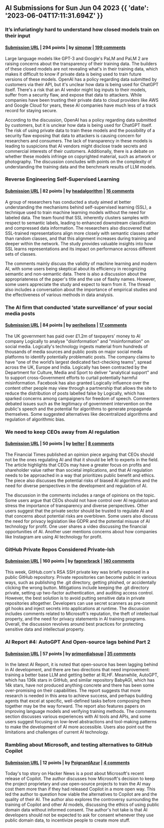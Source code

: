 ## AI Submissions for Sun Jun 04 2023 {{ 'date': '2023-06-04T17:11:31.694Z' }}

### It’s infuriatingly hard to understand how closed models train on their input

#### [Submission URL](https://simonwillison.net/2023/Jun/4/closed-model-training/) | 294 points | by [simonw](https://news.ycombinator.com/user?id=simonw) | [199 comments](https://news.ycombinator.com/item?id=36187994)

Large language models like GPT-3 and Google's PaLM and PaLM 2 are raising concerns about the transparency of their training data. The builders of these closed models are not revealing what's in their training data, which makes it difficult to know if private data is being used to train future versions of these models. OpenAI has a policy regarding data submitted by customers via their API, but it's unclear how data is being used for ChatGPT itself. There's a risk that an AI vendor might log inputs to their models, suffer from a security flaw, and expose that data to attackers. While companies have been trusting their private data to cloud providers like AWS and Google Cloud for years, these AI companies have much less of a track record for staying secure.

According to the discussion, OpenAI has a policy regarding data submitted by customers, but it is unclear how data is being used for ChatGPT itself. The risk of using private data to train these models and the possibility of a security flaw exposing that data to attackers is causing concern for researchers and consumers. The lack of transparency in these models is leading to suspicions that AI vendors might disclose trade secrets and commercial interests of their customers. Additionally, there is a debate on whether these models infringe on copyrighted material, such as artwork or photography. The discussion concludes with points on the complexity of understanding the training data and the benchmark results of LLM models.

### Reverse Engineering Self-Supervised Learning

#### [Submission URL](https://arxiv.org/abs/2305.15614) | 82 points | by [headalgorithm](https://news.ycombinator.com/user?id=headalgorithm) | [16 comments](https://news.ycombinator.com/item?id=36184838)

A group of researchers has conducted a study aimed at better understanding the mechanisms behind self-supervised learning (SSL), a technique used to train machine learning models without the need for labeled data. The team found that SSL inherently clusters samples with respect to semantic labels, leading to enhanced downstream classification and compressed data information. The researchers also discovered that SSL-trained representations align more closely with semantic classes rather than random classes, and that this alignment increases during training and deeper within the network. The study provides valuable insights into how SSL learns representations and its impact on performance across different sets of classes.

The comments mainly discuss the validity of machine learning and modern AI, with some users being skeptical about its efficiency in recognizing semantic and non-semantic data. There is also a discussion about the appropriateness of the paper's title and the use of flashy names. However, some users appreciate the study and expect to learn from it. The thread also includes a conversation about the importance of empirical studies and the effectiveness of various methods in data analysis.

### The AI firm that conducted ‘state surveillance’ of your social media posts

#### [Submission URL](https://www.telegraph.co.uk/news/2023/06/03/logically-ai-firm-social-media-posts-covid/) | 84 points | by [perihelions](https://news.ycombinator.com/user?id=perihelions) | [17 comments](https://news.ycombinator.com/item?id=36185052)

The UK government has paid over £1.2m of taxpayers' money to AI company Logically to analyse "disinformation" and "misinformation" on social media. Logically's technology ingests material from hundreds of thousands of media sources and public posts on major social media platforms to identify potentially problematic posts. The company claims to have "one of the world’s largest dedicated fact-checking teams", spread across the UK, Europe and India. Logically has been contracted by the Department for Culture, Media and Sport to deliver "analytical support" and to support cross-Government efforts to curtail potentially harmful misinformation. Facebook has also granted Logically influence over the content other people may view through a partnership that allows the site to reduce the distribution of posts labelled false by Logically, which has sparked concerns among campaigners for freedom of speech. Commenters debated issues such as the legitimacy of government intervention on the public's speech and the potential for algorithms to generate propaganda themselves. Some suggested alternatives like decentralized algorithms and regulation of algorithmic bias.

### We need to keep CEOs away from AI regulation

#### [Submission URL](https://www.ft.com/content/5f8b74f7-68b1-4a6c-88bf-d0dd03579149) | 50 points | by [belter](https://news.ycombinator.com/user?id=belter) | [8 comments](https://news.ycombinator.com/item?id=36188047)

The Financial Times published an opinion piece arguing that CEOs should not be the ones regulating AI and that it should be left to experts in the field. The article highlights that CEOs may have a greater focus on profits and shareholder value rather than societal implications, and that AI regulation needs to be approached in a way that prioritizes public benefit and ethics. The piece also discusses the potential risks of biased AI algorithms and the need for diverse perspectives in the development and regulation of AI.

The discussion in the comments includes a range of opinions on the topic. Some users argue that CEOs should not have control over AI regulation and stress the importance of transparency and diverse perspectives. Other users suggest that the private sector should be trusted to regulate AI and that concerns about potential risks are overblown. Some users also discuss the need for privacy legislation like GDPR and the potential misuse of AI technology for profit. One user shares a video discussing the financial opportunities of AI. Another user mentions concerns about how companies like Instagram are using AI technology for profit.

### GitHub Private Repos Considered Private-­Ish

#### [Submission URL](https://tylercipriani.com/blog/2023/03/31/private-ish-github-repos/) | 160 points | by [fagnerbrack](https://news.ycombinator.com/user?id=fagnerbrack) | [140 comments](https://news.ycombinator.com/item?id=36184948)

This week, GitHub.com's RSA SSH private key was briefly exposed in a public GitHub repository. Private repositories can become public in various ways, such as publishing the .git directory, getting phished, or accidentally clicking the wrong button. Mitigations include keeping the .git directory private, setting up two-factor authentication, and auditing access control. However, the best solution is to avoid putting sensitive data in private repositories altogether. Developers can use secret scanners as pre-commit git hooks and inject secrets into applications at runtime. The discussion includes comments related to Microsoft's reputation, the theft of intellectual property, and the need for privacy statements in AI training programs. Overall, the discussion revolves around best practices for protecting sensitive data and intellectual property.

### AI Report #4: AutoGPT And Open-source lags behind Part 2

#### [Submission URL](https://theaireport.substack.com/p/ai-report-4-autogpt-and-open-source) | 57 points | by [primordialsoup](https://news.ycombinator.com/user?id=primordialsoup) | [35 comments](https://news.ycombinator.com/item?id=36186348)

In the latest AI Report, it is noted that open-source has been lagging behind in AI development, and there are two directions that need improvement: training a better base LLM and getting better at RLHF. Meanwhile, AutoGPT, which has 136k stars in GitHub, and similar repository BabyAGI, which has 14k stars, have not produced anything concrete and there has been some over-promising on their capabilities. The report suggests that more research is needed in this area to achieve success, and perhaps building agents that excel at specific, well-defined tasks before composing them together may be the way forward. The report also features papers on improving language models and verifying training methods. The comments section discusses various experiences with AI tools and APIs, and some users suggest focusing on low-level abstractions and tool-making patterns to make the development of AI more accessible. Users also point out the limitations and challenges of current AI technology.

### Rambling about Microsoft, and testing alternatives to GitHub Copilot

#### [Submission URL](https://poignardazur.github.io//2023/06/04/microsoft-copilot-alternatives/) | 12 points | by [PoignardAzur](https://news.ycombinator.com/user?id=PoignardAzur) | [4 comments](https://news.ycombinator.com/item?id=36184860)

Today's top story on Hacker News is a post about Microsoft's recent release of Copilot. The author discusses how Microsoft's decision to keep the project proprietary and use open-source projects to train the AI may cost them more than if they had released Copilot in a more open way. This led the author to question how viable the alternatives to Copilot are and the quality of their AI. The author also explores the controversy surrounding the training of Copilot and other AI models, discussing the ethics of using public domain data without informed consent. The author's hot take is that AI developers should not be expected to ask for consent whenever they use public domain data, to incentivize people to create more stuff.

